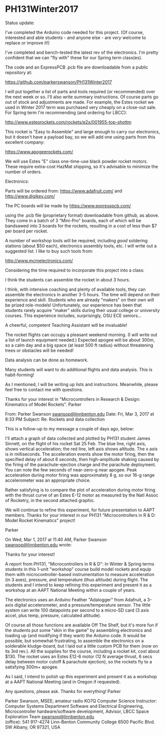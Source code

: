 # PH131Winter2017

Status update: 

I've completed the Arduino code needed for this project. (Of course, interested and able students - and anyone else - are *very* welcome to replace or improve it!)

I've completed and bench-tested the latest rev of the electronics. I'm pretty confident that we can "fly with" these for our Spring term class(es).

The code and an ExpressPCB .pcb file are downloadable from a public repository at:

https://github.com/parkerswanson/PH131Winter2017

I will put together a list of parts and tools required (or recommended) over the next week or so. I'll also write summary instructions. Of course parts go out of stock and adjustments are made. For example, the Estes rocket we used in Winter 2017 term was purchased very cheaply on a close-out sale. For Spring term I'm recommending (and ordering for LBCC):

http://www.estesrockets.com/rockets/e2x/001955-top-shottm

This rocket is "Easy to Assemble" and large enough to carry our electronics, but it doesn't have a payload bay, so we will add one using parts from this excellent company:

https://www.apogeerockets.com/

We will use Estes "E" class one-time-use black powder rocket motors. These require extra-cost HazMat shipping, so it's advisable to minimize the number of orders.

Electronics:

Parts will be ordered from:
https://www.adafruit.com/
and
http://www.digikey.com/

The PC boards will be made by
https://www.expresspcb.com/

using the .pcb file (proprietary format) downloadable from github, as above. They come in a batch of 3 "Mini-Pro" boards, each of which will be bandsawed into 3 boards for the rockets, resulting in a cost of less than $7 per board per rocket.

A number of workshop tools will be required, including *good* soldering stations (about $50 each), electronics assembly tools, etc. I will write out a suggested list. I like to buy such tools from:

http://www.mcmelectronics.com/

Considering the time required to incorporate this project into a class:

I think the students can assemble the rocket in about 3 hours.

I think, with intensive coaching and plenty of available tools, they can assemble the electronics in another 3-5 hours. The time will depend on their experience and skill. Students who are already "makers" on their own will be prized role-models! Unfortunately, our experience has been that students rarely acquire "maker" skills during their usual college or university courses. This experience includes, surprisingly, OSU ECE seniors...

A cheerful, competent Teaching Assistant will be invaluable!

The rocket flights can occupy a pleasant weekend morning. (I will write out a list of launch equipment needed.) Expected apogee will be about 300m, so a calm day and a big space (at least 500 ft radius) without threatening trees or obstacles will be needed!

Data analysis can be done as homework.

Many students will want to do additional flights and data analysis. This is habit-forming!

As I mentioned, I will be writing up lists and instructions. Meanwhile, please feel free to contact me with questions. 

Thanks for your interest in "Microcontrollers in Research & Design: Kinematics of Model Rockets".
Parker

From: Parker Swanson <swansop@linnbenton.edu>
Date: Fri, Mar 3, 2017 at 8:33 PM
Subject: Re: Rockets and data collection

This is a follow-up to my message a couple of days ago, below: 

I'll attach a graph of data collected and plotted by PH131 student James Sinnett, on the flight of his rocket Sat 25 Feb. The blue line, right axis, shows vertical acceleration; the red line, left axis shows altitude. The x axis is in milliseconds. The acceleration events show the motor firing, then the specified delay of about 6 seconds, then high-amplitude shaking caused by the firing of the parachute-ejection charge and the parachute deployment. You can note the few seconds of near-zero-g near apogee. Peak acceleration during motor firing was approximately 8 g, so our 16-g range accelerometer was an appropriate choice.

Rather satisfying is to compare the plot of acceleration during motor firing with the thrust curve of an Estes E-12 motor as measured by the Natl Assoc of Rocketry, in the second attached graphic. 

We will continue to refine this experiment, for future presentation to AAPT members. Thanks for your interest in our PH131 "Microcontrollers in R & D: Model Rocket Kinematics" project!

Parker

On Wed, Mar 1, 2017 at 11:40 AM, Parker Swanson <swansop@linnbenton.edu> wrote:

Thanks for your interest! 

A report from PH131, "Microcontrollers in R & D": In Winter & Spring terms students in this 1-unit "workshop" course build model rockets and equip them with microcontroller-based instrumentation to measure acceleration (in 3 axes), pressure, and temperature (thus altitude) during flight. The students and I intend to keep refining this experiment and present it as a workshop at an AAPT National Meeting within a couple of years. 

The electronics uses an Arduino Feather "Adalogger" from Adafruit, a 3-axis digital accelerometer, and a pressure/temperature sensor. The little system can write 100 datapoints per second to a micro-SD card (3 axis accel, plus temp, pressure, calculated altitude). 

Of course all those functions are available Off The Shelf, but it's more fun if the students put some "skin in the game" by assembling electronics and loading up (and modifying if they want) the Arduino code. It would be possible, but somewhat frustrating, to assemble the electronics on a solderable kludge-board, but I laid out a little custom PCB for them (now on its 3rd rev.). All the supplies for the course, including a rocket kit, cost about $130. The rocket uses an Estes E12-6 motor (12 N average thrust, 6 secs delay between motor cutoff & parachute ejection), so the rockets fly to a satisfying 300m+ apogee.

As I said, I intend to polish up this experiment and present it as a workshop at a AAPT National Meeting (and in Oregon if requested). 

Any questions, please ask. Thanks for everything!
Parker

Parker Swanson, MSEE; amateur radio KO7Q
Computer Science Instructor: Computer Systems Department
   Software and Electrical Engineering,
   Microcontroller hardware/software development,
   Advisor, LBCC Space Exploration Team
swansop@linnbenton.edu   
(office): 541 917-4274
Linn-Benton Community College
6500 Pacific Blvd. SW
Albany, OR 97321, USA
